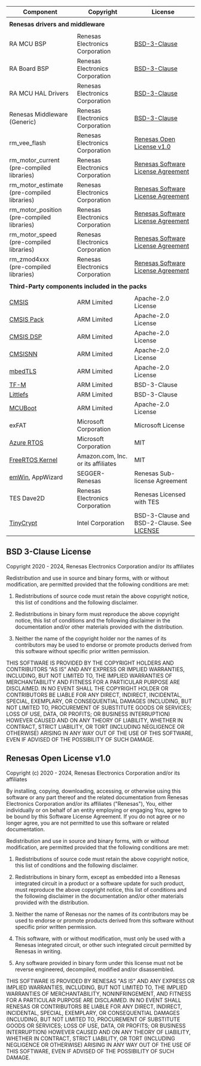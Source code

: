 | Component                                             | Copyright                          | License                                                                                     |
|-------------------------------------------------------|------------------------------------|---------------------------------------------------------------------------------------------|
|<tr> <td colspan="3"><strong>Renesas drivers and middleware<strong></td></tr>                                                                                                             |
| RA MCU BSP                                            | Renesas Electronics Corporation    | [BSD-3-Clause](#bsd-3-clause-license)                                                       |
| RA Board BSP                                          | Renesas Electronics Corporation    | [BSD-3-Clause](#bsd-3-clause-license)                                                       |
| RA MCU HAL Drivers                                    | Renesas Electronics Corporation    | [BSD-3-Clause](#bsd-3-clause-license)                                                       |
| Renesas Middleware (Generic)                          | Renesas Electronics Corporation    | [BSD-3-Clause](#bsd-3-clause-license)                                                       |
| rm_vee_flash                                          | Renesas Electronics Corporation    | [Renesas Open License v1.0](#renesas-open-license-v10)                                     |
| rm_motor_current<br>(pre-compiled libraries)          | Renesas Electronics Corporation    | [Renesas Software License Agreement](https://www.renesas.com/us/en/document/oth/disclaimer002)|
| rm_motor_estimate<br>(pre-compiled libraries)         | Renesas Electronics Corporation    | [Renesas Software License Agreement](https://www.renesas.com/us/en/document/oth/disclaimer002)|
| rm_motor_position<br>(pre-compiled libraries)         | Renesas Electronics Corporation    | [Renesas Software License Agreement](https://www.renesas.com/us/en/document/oth/disclaimer002)|
| rm_motor_speed<br>(pre-compiled libraries)            | Renesas Electronics Corporation    | [Renesas Software License Agreement](https://www.renesas.com/us/en/document/oth/disclaimer002)|
| rm_zmod4xxx<br>(pre-compiled libraries)               | Renesas Electronics Corporation    | [Renesas Software License Agreement](https://www.renesas.com/us/en/document/oth/disclaimer002)|
|<tr> <td colspan="3"><strong>Third-Party components included in the packs<strong></td></tr>                                                                                               |
| [CMSIS](https://github.com/ARM-software/CMSIS_5)      | ARM Limited                        | Apache-2.0 License                                                                          |
| [CMSIS Pack](https://github.com/Open-CMSIS-Pack)      | ARM Limited                        | Apache-2.0 License                                                                          |
| [CMSIS DSP](https://github.com/ARM-software/CMSIS-DSP)| ARM Limited                        | Apache-2.0 License                                                                          |
| [CMSISNN](https://github.com/ARM-software/CMSIS-NN)   | ARM Limited                        | Apache-2.0 License                                                                          |
| [mbedTLS](https://github.com/Mbed-TLS/mbedtls)        | ARM Limited                        | Apache-2.0 License                                                                          |
| [TF-M](https://github.com/renesas/trusted-firmware-m) | ARM Limited                        | BSD-3-Clause                                                                                |
| [Littlefs](https://github.com/renesas/littlefs)       | ARM Limited                        | BSD-3-Clause                                                                                |
| [MCUBoot](https://github.com/mcu-tools/mcuboot)       | ARM Limited                        | Apache-2.0 License                                                                          |
| exFAT                                                 | Microsoft Corporation              | Microsoft License                                                                           |
| [Azure RTOS](https://github.com/eclipse-threadx)      | Microsoft Corporation              | MIT                                                                                         |
| [FreeRTOS Kernel](https://github.com/renesas/FreeRTOS)| Amazon.com, Inc. or its affiliates | MIT                                                                                         |
| [emWin](https://www.renesas.com/us/en/software-tool/segger-emwin-gui-library-renesas-ra-products#overview), AppWizard | SEGGER-Renesas | Renesas Sub-license Agreement                   |
| TES Dave2D                                            | Renesas Electronics Corporation    | Renesas Licensed with TES                                                                   |
| [TinyCrypt](https://github.com/intel/tinycrypt/)      | Intel Corporation                  | BSD-3-Clause and BSD-2-Clause. See [LICENSE](https://github.com/intel/tinycrypt/blob/master/LICENSE)|

## BSD 3-Clause License

Copyright 2020 - 2024, Renesas Electronics Corporation and/or its affiliates

Redistribution and use in source and binary forms, with or without
modification, are permitted provided that the following conditions are met:

1. Redistributions of source code must retain the above copyright notice,
this list of conditions and the following disclaimer.

2. Redistributions in binary form must reproduce the above copyright notice,
this list of conditions and the following disclaimer in the documentation and/or
other materials provided with the distribution.

3. Neither the name of the copyright holder nor the names of its contributors
may be used to endorse or promote products derived from this software without
specific prior written permission.

THIS SOFTWARE IS PROVIDED BY THE COPYRIGHT HOLDERS AND CONTRIBUTORS “AS IS”
AND ANY EXPRESS OR IMPLIED WARRANTIES, INCLUDING, BUT NOT LIMITED TO, THE IMPLIED
WARRANTIES OF MERCHANTABILITY AND FITNESS FOR A PARTICULAR PURPOSE ARE DISCLAIMED.
IN NO EVENT SHALL THE COPYRIGHT HOLDER OR CONTRIBUTORS BE LIABLE FOR ANY DIRECT,
INDIRECT, INCIDENTAL, SPECIAL, EXEMPLARY, OR CONSEQUENTIAL DAMAGES (INCLUDING, BUT
NOT LIMITED TO, PROCUREMENT OF SUBSTITUTE GOODS OR SERVICES; LOSS OF USE, DATA,
OR PROFITS; OR BUSINESS INTERRUPTION) HOWEVER CAUSED AND ON ANY THEORY OF LIABILITY,
WHETHER IN CONTRACT, STRICT LIABILITY, OR TORT (INCLUDING NEGLIGENCE OR OTHERWISE)
ARISING IN ANY WAY OUT OF THE USE OF THIS SOFTWARE, EVEN IF ADVISED OF THE POSSIBILITY
OF SUCH DAMAGE.

## Renesas Open License v1.0

Copyright (c) 2020 - 2024, Renesas Electronics Corporation and/or its affiliates


By installing, copying, downloading, accessing, or otherwise using this software
or any part thereof and the related documentation from Renesas Electronics Corporation
and/or its affiliates ("Renesas"), You, either individually  or on behalf of an entity
employing or engaging You, agree to be bound by this Software License Agreement. If you
do not agree or no longer agree, you are not permitted to use this software or related
documentation.

Redistribution and use in source and binary forms, with or without modification,
are permitted provided that the following conditions are met:

1. Redistributions of source code must retain the above copyright notice, this
   list of conditions and the following disclaimer.

2. Redistributions in binary form, except as embedded into a Renesas
   integrated circuit in a product or a software update for
   such product, must reproduce the above copyright notice, this list of
   conditions and the following disclaimer in the documentation and/or other
   materials provided with the distribution.

3. Neither the name of Renesas nor the names of its
   contributors may be used to endorse or promote products derived from this
   software without specific prior written permission.

4. This software, with or without modification, must only be used with a
   Renesas integrated circuit, or other such integrated circuit permitted by Renesas in writing.

5. Any software provided in binary form under this license must not be reverse
   engineered, decompiled, modified and/or disassembled.

THIS SOFTWARE IS PROVIDED BY RENESAS "AS IS" AND ANY EXPRESS
OR IMPLIED WARRANTIES, INCLUDING, BUT NOT LIMITED TO, THE IMPLIED WARRANTIES
OF MERCHANTABILITY, NONINFRINGEMENT, AND FITNESS FOR A PARTICULAR PURPOSE ARE
DISCLAIMED. IN NO EVENT SHALL RENESAS OR CONTRIBUTORS BE
LIABLE FOR ANY DIRECT, INDIRECT, INCIDENTAL, SPECIAL, EXEMPLARY, OR
CONSEQUENTIAL DAMAGES (INCLUDING, BUT NOT LIMITED TO, PROCUREMENT OF SUBSTITUTE
GOODS OR SERVICES; LOSS OF USE, DATA, OR PROFITS; OR BUSINESS INTERRUPTION)
HOWEVER CAUSED AND ON ANY THEORY OF LIABILITY, WHETHER IN CONTRACT, STRICT
LIABILITY, OR TORT (INCLUDING NEGLIGENCE OR OTHERWISE) ARISING IN ANY WAY OUT
OF THE USE OF THIS SOFTWARE, EVEN IF ADVISED OF THE POSSIBILITY OF SUCH DAMAGE.
